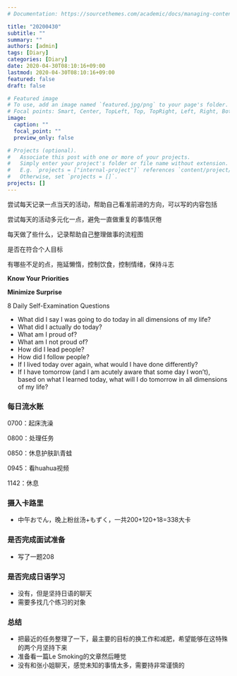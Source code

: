 ```yaml
---
# Documentation: https://sourcethemes.com/academic/docs/managing-content/

title: "20200430"
subtitle: ""
summary: ""
authors: [admin]
tags: [Diary]
categories: [Diary]
date: 2020-04-30T08:10:16+09:00
lastmod: 2020-04-30T08:10:16+09:00
featured: false
draft: false

# Featured image
# To use, add an image named `featured.jpg/png` to your page's folder.
# Focal points: Smart, Center, TopLeft, Top, TopRight, Left, Right, BottomLeft, Bottom, BottomRight.
image:
  caption: ""
  focal_point: ""
  preview_only: false

# Projects (optional).
#   Associate this post with one or more of your projects.
#   Simply enter your project's folder or file name without extension.
#   E.g. `projects = ["internal-project"]` references `content/project/deep-learning/index.md`.
#   Otherwise, set `projects = []`.
projects: []
---
```


尝试每天记录一点当天的活动，帮助自己看准前进的方向，可以写的内容包括

尝试每天的活动多元化一点，避免一直做重复的事情厌倦

每天做了些什么，记录帮助自己整理做事的流程图

是否在符合个人目标

有哪些不足的点，拖延懒惰，控制饮食，控制情绪，保持斗志

**Know Your Priorities**

**Minimize Surprise**

8 Daily Self-Examination Questions

- What did I say I was going to do today in all dimensions of my life?
- What did I actually do today?
- What am I proud of?
- What am I not proud of?
- How did I lead people?
- How did I follow people?
- If I lived today over again, what would I have done differently?
- If I have tomorrow (and I am acutely aware that some day I won’t), based on what I learned today, what will I do tomorrow in all dimensions of my life?

### 每日流水账

0700：起床洗澡

0800：处理任务

0850：休息护肤趴青蛙

0945：看huahua视频

1142：休息

### 摄入卡路里

- 中午おでん，晚上粉丝汤+もずく，一共200+120+18=338大卡

### 是否完成面试准备

- 写了一题208

### 是否完成日语学习

- 没有，但是坚持日语的聊天
- 需要多找几个练习的对象

### 总结

- 把最近的任务整理了一下，最主要的目标的换工作和减肥，希望能够在这特殊的两个月坚持下来
- 准备看一篇Le Smoking的文章然后睡觉
- 没有和张小姐聊天，感觉未知的事情太多，需要持非常谨慎的

